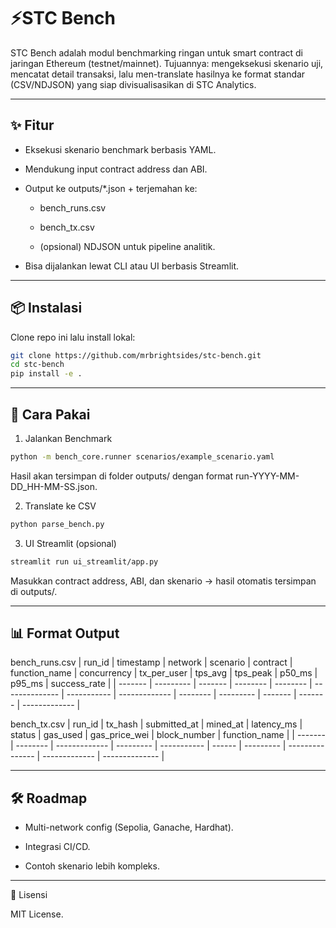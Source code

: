 # ⚡STC Bench

STC Bench adalah modul benchmarking ringan untuk smart contract di jaringan Ethereum (testnet/mainnet).
Tujuannya: mengeksekusi skenario uji, mencatat detail transaksi, lalu men-translate hasilnya ke format standar (CSV/NDJSON) yang siap divisualisasikan di STC Analytics.

---

## ✨ Fitur

- Eksekusi skenario benchmark berbasis YAML.

- Mendukung input contract address dan ABI.

- Output ke outputs/*.json + terjemahan ke:

  - bench_runs.csv

  - bench_tx.csv

  - (opsional) NDJSON untuk pipeline analitik.

- Bisa dijalankan lewat CLI atau UI berbasis Streamlit.

---

## 📦 Instalasi

Clone repo ini lalu install lokal:
```bash
git clone https://github.com/mrbrightsides/stc-bench.git
cd stc-bench
pip install -e .
```

---

## 🚀 Cara Pakai

1. Jalankan Benchmark
```bash
python -m bench_core.runner scenarios/example_scenario.yaml
```
Hasil akan tersimpan di folder outputs/ dengan format run-YYYY-MM-DD_HH-MM-SS.json.

2. Translate ke CSV
```bash
python parse_bench.py
```

3. UI Streamlit (opsional)
```bash
streamlit run ui_streamlit/app.py
```
Masukkan contract address, ABI, dan skenario → hasil otomatis tersimpan di outputs/.

---

## 📊 Format Output

bench_runs.csv
| run\_id | timestamp | network | scenario | contract | function\_name | concurrency | tx\_per\_user | tps\_avg | tps\_peak | p50\_ms | p95\_ms | success\_rate |
| ------- | --------- | ------- | -------- | -------- | -------------- | ----------- | ------------- | -------- | --------- | ------- | ------- | ------------- |

bench_tx.csv
| run\_id | tx\_hash | submitted\_at | mined\_at | latency\_ms | status | gas\_used | gas\_price\_wei | block\_number | function\_name |
| ------- | -------- | ------------- | --------- | ----------- | ------ | --------- | --------------- | ------------- | -------------- |

---

## 🛠️ Roadmap

- Multi-network config (Sepolia, Ganache, Hardhat).

- Integrasi CI/CD.

- Contoh skenario lebih kompleks.

---

📜 Lisensi

MIT License.
